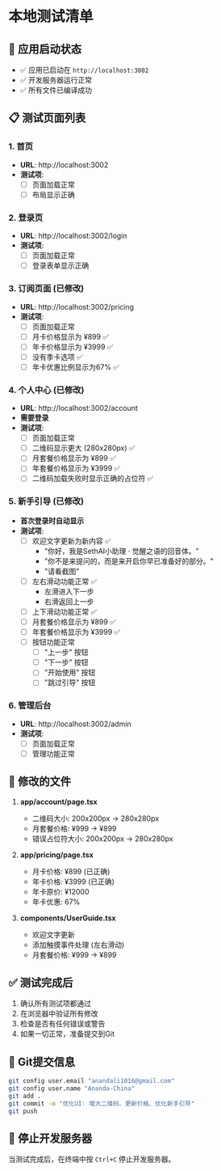 # 本地测试清单

## 🚀 应用启动状态
- ✅ 应用已启动在 `http://localhost:3002`
- ✅ 开发服务器运行正常
- ✅ 所有文件已编译成功

## 📋 测试页面列表

### 1. 首页
- **URL**: http://localhost:3002
- **测试项**:
  - [ ] 页面加载正常
  - [ ] 布局显示正确

### 2. 登录页
- **URL**: http://localhost:3002/login
- **测试项**:
  - [ ] 页面加载正常
  - [ ] 登录表单显示正确

### 3. 订阅页面 (已修改)
- **URL**: http://localhost:3002/pricing
- **测试项**:
  - [ ] 页面加载正常
  - [ ] 月卡价格显示为 ¥899 ✅
  - [ ] 年卡价格显示为 ¥3999 ✅
  - [ ] 没有季卡选项 ✅
  - [ ] 年卡优惠比例显示为67% ✅

### 4. 个人中心 (已修改)
- **URL**: http://localhost:3002/account
- **需要登录**
- **测试项**:
  - [ ] 页面加载正常
  - [ ] 二维码显示更大 (280x280px) ✅
  - [ ] 月套餐价格显示为 ¥899 ✅
  - [ ] 年套餐价格显示为 ¥3999 ✅
  - [ ] 二维码加载失败时显示正确的占位符 ✅

### 5. 新手引导 (已修改)
- **首次登录时自动显示**
- **测试项**:
  - [ ] 欢迎文字更新为新内容 ✅
    - "你好，我是SethAI小助理 · 觉醒之语的回音体。"
    - "你不是来提问的，而是来开启你早已准备好的部分。"
    - "请看截图"
  - [ ] 左右滑动功能正常 ✅
    - 左滑进入下一步
    - 右滑返回上一步
  - [ ] 上下滑动功能正常 ✅
  - [ ] 月套餐价格显示为 ¥899 ✅
  - [ ] 年套餐价格显示为 ¥3999 ✅
  - [ ] 按钮功能正常
    - [ ] "上一步" 按钮
    - [ ] "下一步" 按钮
    - [ ] "开始使用" 按钮
    - [ ] "跳过引导" 按钮

### 6. 管理后台
- **URL**: http://localhost:3002/admin
- **测试项**:
  - [ ] 页面加载正常
  - [ ] 管理功能正常

## 🔧 修改的文件

1. **app/account/page.tsx**
   - 二维码大小: 200x200px → 280x280px
   - 月套餐价格: ¥999 → ¥899
   - 错误占位符大小: 200x200px → 280x280px

2. **app/pricing/page.tsx**
   - 月卡价格: ¥899 (已正确)
   - 年卡价格: ¥3999 (已正确)
   - 年卡原价: ¥12000
   - 年卡优惠: 67%

3. **components/UserGuide.tsx**
   - 欢迎文字更新
   - 添加触摸事件处理 (左右滑动)
   - 月套餐价格: ¥999 → ¥899

## ✅ 测试完成后

1. 确认所有测试项都通过
2. 在浏览器中验证所有修改
3. 检查是否有任何错误或警告
4. 如果一切正常，准备提交到Git

## 📝 Git提交信息

```bash
git config user.email "anandali1016@gmail.com"
git config user.name "Ananda-China"
git add .
git commit -m "优化UI: 增大二维码、更新价格、优化新手引导"
git push
```

## 🛑 停止开发服务器

当测试完成后，在终端中按 `Ctrl+C` 停止开发服务器。

